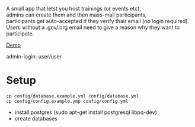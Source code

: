 A small app that letst you host trainings (or events etc),<br/>
admins can create them and then mass-mail participants,<br/>
participants get auto-accepted if they verify thair email (no login required).<br/>
Users without a .gov/.org email need to give a reason why they want to participate.

[Demo](http://training-planner.herokuapp.com/)

admin-login: user/user

Setup
=====

    cp config/database.example.yml config/database.yml
    cp config/config.example.ymp config/config.yml

 - install postgres (sudo apt-get install postgresql libpq-dev)
 - create databases

